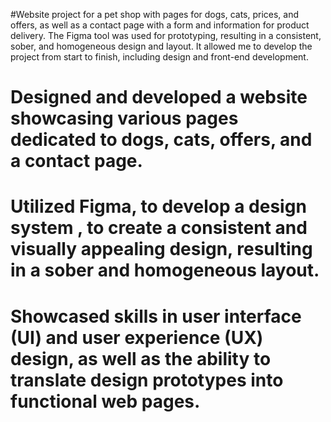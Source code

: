 #Website project for a pet shop with pages for dogs, cats, prices, and offers, as well as a contact page with a form and information for product delivery. The Figma tool was used for prototyping, resulting in a consistent, sober, and homogeneous design and layout. It allowed me to develop the project from start to finish, including design and front-end development.

# Designed and developed a website showcasing various pages dedicated to dogs, cats, offers, and a contact page.

# Utilized Figma, to develop a design system , to create a consistent and visually appealing design, resulting in a sober and homogeneous layout.

# Showcased skills in user interface (UI) and user experience (UX) design, as well as the ability to translate design prototypes into functional web pages.
